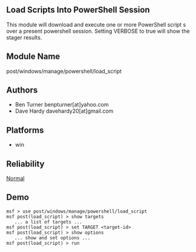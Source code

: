 ## Load Scripts Into PowerShell Session

This module will download and execute one or more PowerShell 
script s over a present powershell session. Setting VERBOSE 
to true will show the stager results.


## Module Name
post/windows/manage/powershell/load_script

## Authors
* Ben Turner benpturner[at]yahoo.com
* Dave Hardy davehardy20[at]gmail.com





## Platforms
* win

## Reliability
[Normal](https://github.com/rapid7/metasploit-framework/wiki/Exploit-Ranking)

## Demo

```
msf > use post/windows/manage/powershell/load_script
msf post(load_script) > show targets
   ... a list of targets ...
msf post(load_script) > set TARGET <target-id>
msf post(load_script) > show options
   ... show and set options ...
msf post(load_script) > run
```
    
    